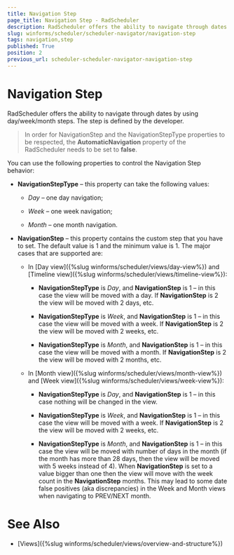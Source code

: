 ```yaml
---
title: Navigation Step
page_title: Navigation Step - RadScheduler
description: RadScheduler offers the ability to navigate through dates by using day/week/month steps. The step is defined by the developer.
slug: winforms/scheduler/scheduler-navigator/navigation-step
tags: navigation,step
published: True
position: 2
previous_url: scheduler-scheduler-navigator-navigation-step
---
```


# Navigation Step

RadScheduler offers the ability to navigate through dates by using day/week/month steps. The step is defined by the developer.

>In order for NavigationStep and the NavigationStepType properties to be respected, the __AutomaticNavigation__ property of the RadScheduler needs to be set to __false__.

You can use the following properties to control the Navigation Step behavior:

* __NavigationStepType__ – this property can take the following values: 

    - *Day* – one day navigation; 

    - *Week* – one week navigation; 

    - *Month* – one month navigation. 

* __NavigationStep__ – this property contains the custom step that you have to set. The default value is 1 and the minimum value is 1. The major cases that are supported are: 
    - In [Day view]({%slug winforms/scheduler/views/day-view%}) and [Timeline view]({%slug winforms/scheduler/views/timeline-view%}): 

        + __NavigationStepType__ is *Day*, and __NavigationStep__ is 1 – in this case the view will be moved with a day. If __NavigationStep__ is 2 the view will be moved with 2 days, etc. 


        + __NavigationStepType__ is *Week*, and __NavigationStep__ is 1 – in this case the view will be moved with a week. If __NavigationStep__ is 2 the view will be moved with 2 weeks, etc. 


        + __NavigationStepType__ is *Month*, and __NavigationStep__ is 1 – in this case the view will be moved with a month. If __NavigationStep__ is 2 the view will be moved with 2 months, etc. 

    - In [Month view]({%slug winforms/scheduler/views/month-view%}) and [Week view]({%slug winforms/scheduler/views/week-view%}): 


        + __NavigationStepType__ is *Day*, and __NavigationStep__ is 1 – in this case nothing will be changed in the view. 


        + __NavigationStepType__ is *Week*, and __NavigationStep__ is 1 – in this case the view will be moved with a week. If __NavigationStep__ is 2 the view will be moved with 2 weeks, etc. 


        + __NavigationStepType__ is *Month*, and __NavigationStep__ is 1 – in this case the view will be moved with number of days in the month (if the month has more than 28 days, then the view will be moved with 5 weeks instead of 4). When __NavigationStep__ is set to a value bigger than one then the view will move with the week count in the __NavigationStep__ months. This may lead to some date false positives (aka discrepancies) in the Week and Month views when navigating to PREV/NEXT month. 


# See Also

* [Views]({%slug winforms/scheduler/views/overview-and-structure%})
